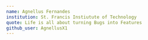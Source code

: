```yaml
---
name: Agnellus Fernandes
institution: St. Francis Instiutute of Technology
quote: Life is all about turning Bugs into Features
github_user: AgnellusX1
---
```

